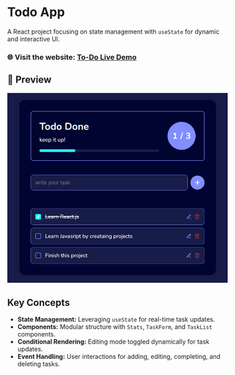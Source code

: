 # Todo App

A React project focusing on state management with `useState` for dynamic and interactive UI.

### 🌐 Visit the website: [To-Do Live Demo](https://todo-app-mu-one-91.vercel.app/)

## 📸 Preview

![To-Do App](public/imgs/design.png)

## Key Concepts

- **State Management:** Leveraging `useState` for real-time task updates.  
- **Components:** Modular structure with `Stats`, `TaskForm`, and `TaskList` components.  
- **Conditional Rendering:** Editing mode toggled dynamically for task updates.  
- **Event Handling:** User interactions for adding, editing, completing, and deleting tasks.  
